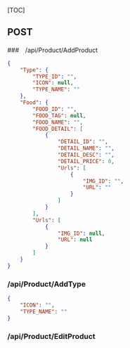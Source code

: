 [TOC]

## POST

###　/api/Product/AddProduct

```` json
{
    "Type": {
        "TYPE_ID": "",
        "ICON": null,
        "TYPE_NAME": ""
    },
    "Food": {
        "FOOD_ID": "",
        "FOOD_TAG": null,
        "FOOD_NAME": "",
        "FOOD_DETAIL": [
            {
                "DETAIL_ID": "",
                "DETAIL_NAME": "",
                "DETAIL_DESC": "",
                "DETAIL_PRICE": 0,
                "Urls": [
                    {
                        "IMG_ID": "",
                        "URL": ""
                    }
                ]
            }
        ],
        "Urls": [
            {
                "IMG_ID": null,
                "URL": null
            }
        ]
    }
}
````

### /api/Product/AddType

````json
{
    "ICON": "",
    "TYPE_NAME": ""
}
````

### /api/Product/EditProduct

```` json

````

